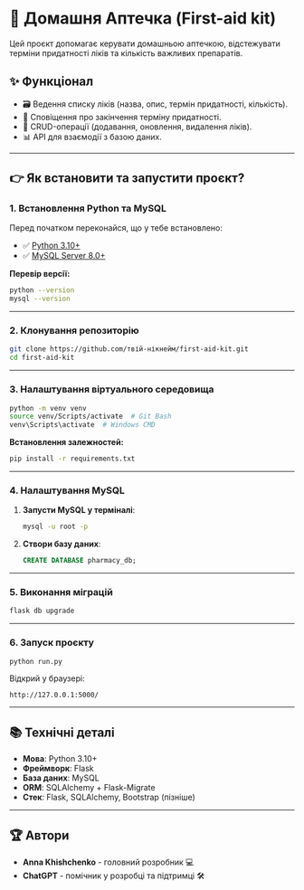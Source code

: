 # 🏥 Домашня Аптечка (First-aid kit)

Цей проєкт допомагає керувати домашньою аптечкою, відстежувати терміни придатності ліків та кількість важливих препаратів.

## ✨ Функціонал
- 🗃️ Ведення списку ліків (назва, опис, термін придатності, кількість).
- 🔔 Сповіщення про закінчення терміну придатності.
- 🔄 CRUD-операції (додавання, оновлення, видалення ліків).
- 📊 API для взаємодії з базою даних.

---

## 👉 Як встановити та запустити проєкт?

### 1. Встановлення Python та MySQL
Перед початком переконайся, що у тебе встановлено:
- ✅ [Python 3.10+](https://www.python.org/downloads/)
- ✅ [MySQL Server 8.0+](https://dev.mysql.com/downloads/installer/)

**Перевір версії:**
```bash
python --version
mysql --version
```

---

### 2. Клонування репозиторію
```bash
git clone https://github.com/твій-нікнейм/first-aid-kit.git
cd first-aid-kit
```

---

### 3. Налаштування віртуального середовища
```bash
python -m venv venv
source venv/Scripts/activate  # Git Bash
venv\Scripts\activate  # Windows CMD
```

**Встановлення залежностей:**
```bash
pip install -r requirements.txt
```

---

### 4. Налаштування MySQL
1. **Запусти MySQL у терміналі**:
   ```bash
   mysql -u root -p
   ```
2. **Створи базу даних**:
   ```sql
   CREATE DATABASE pharmacy_db;
   ```

---

### 5. Виконання міграцій
```bash
flask db upgrade
```

---

### 6. Запуск проєкту
```bash
python run.py
```
Відкрий у браузері:
```
http://127.0.0.1:5000/
```

---

## 📚 Технічні деталі
- **Мова**: Python 3.10+
- **Фреймворк**: Flask
- **База даних**: MySQL
- **ORM**: SQLAlchemy + Flask-Migrate
- **Стек**: Flask, SQLAlchemy, Bootstrap (пізніше)

---

## 🏆 Автори
- **Anna Khishchenko** - головний розробник 💻
- **ChatGPT** - помічник у розробці та підтримці 🛠️